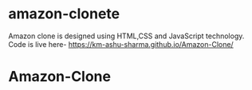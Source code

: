 # amazon-clonete

Amazon clone is designed using HTML,CSS and JavaScript technology. 
Code is live here- https://km-ashu-sharma.github.io/Amazon-Clone/
# Amazon-Clone
